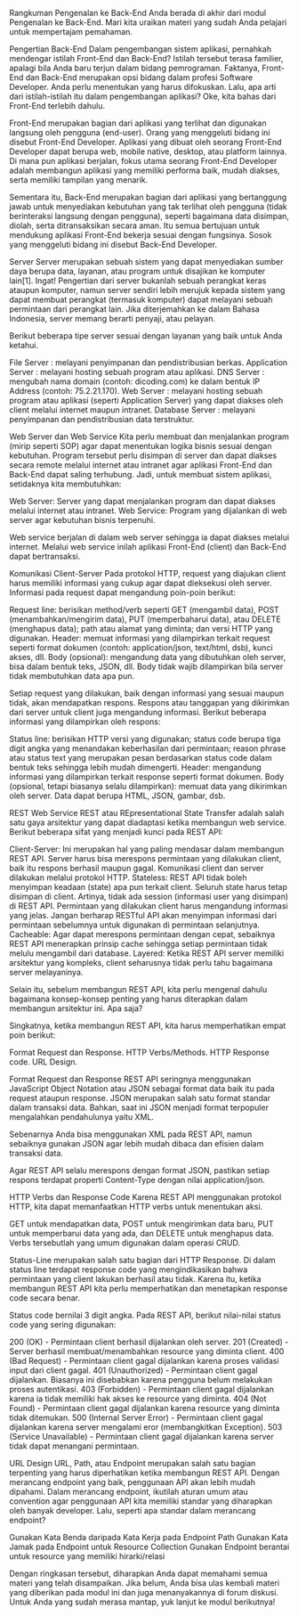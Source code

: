 Rangkuman Pengenalan ke Back-End
Anda berada di akhir dari modul Pengenalan ke Back-End. Mari kita uraikan materi yang sudah Anda pelajari untuk mempertajam pemahaman.



Pengertian Back-End
Dalam pengembangan sistem aplikasi, pernahkah mendengar istilah Front-End dan Back-End? Istilah tersebut terasa familier, apalagi bila Anda baru terjun dalam bidang pemrograman. Faktanya, Front-End dan Back-End merupakan opsi bidang dalam profesi Software Developer. Anda perlu menentukan yang harus difokuskan. Lalu, apa arti dari istilah-istilah itu dalam pengembangan aplikasi? Oke, kita bahas dari Front-End terlebih dahulu.

Front-End merupakan bagian dari aplikasi yang terlihat dan digunakan langsung oleh pengguna (end-user). Orang yang menggeluti bidang ini disebut Front-End Developer. Aplikasi yang dibuat oleh seorang Front-End Developer dapat berupa web, mobile native, desktop, atau platform lainnya. Di mana pun aplikasi berjalan, fokus utama seorang Front-End Developer adalah membangun aplikasi yang memiliki performa baik, mudah diakses, serta memiliki tampilan yang menarik.

Sementara itu, Back-End merupakan bagian dari aplikasi yang bertanggung jawab untuk menyediakan kebutuhan yang tak terlihat oleh pengguna (tidak berinteraksi langsung dengan pengguna), seperti bagaimana data disimpan, diolah, serta ditransaksikan secara aman. Itu semua bertujuan untuk mendukung aplikasi Front-End bekerja sesuai dengan fungsinya. Sosok yang menggeluti bidang ini disebut Back-End Developer.



Server
Server merupakan sebuah sistem yang dapat menyediakan sumber daya berupa data, layanan, atau program untuk disajikan ke komputer lain[1].  Ingat! Pengertian dari server bukanlah sebuah perangkat keras ataupun komputer, namun server sendiri lebih merujuk kepada sistem yang dapat membuat perangkat (termasuk komputer) dapat melayani sebuah permintaan dari perangkat lain. Jika diterjemahkan ke dalam Bahasa Indonesia, server memang berarti penyaji, atau pelayan. 

Berikut beberapa tipe server sesuai dengan layanan yang baik untuk Anda ketahui.

File Server : melayani penyimpanan dan pendistribusian berkas.
Application Server : melayani hosting sebuah program atau aplikasi.
DNS Server : mengubah nama domain (contoh: dicoding.com) ke dalam bentuk IP Address (contoh: 75.2.21.170).
Web Server : melayani hosting sebuah program atau aplikasi (seperti Application Server) yang dapat diakses oleh client melalui internet maupun intranet.
Database Server : melayani penyimpanan dan pendistribusian data terstruktur.


Web Server dan Web Service
Kita perlu membuat dan menjalankan program (mirip seperti SOP) agar dapat menentukan logika bisnis sesuai dengan kebutuhan. Program tersebut perlu disimpan di server dan dapat diakses secara remote melalui internet atau intranet agar aplikasi Front-End dan Back-End dapat saling terhubung. Jadi, untuk membuat sistem aplikasi, setidaknya kita membutuhkan:

Web Server: Server yang dapat menjalankan program dan dapat diakses melalui internet atau intranet. 
Web Service: Program yang dijalankan di web server agar kebutuhan bisnis terpenuhi.

Web service berjalan di dalam web server sehingga ia dapat diakses melalui internet. Melalui web service inilah aplikasi Front-End (client) dan Back-End dapat bertransaksi.



Komunikasi Client-Server
Pada protokol HTTP, request yang diajukan client harus memiliki informasi yang cukup agar dapat dieksekusi oleh server. Informasi pada request dapat mengandung poin-poin berikut:

Request line: berisikan method/verb seperti GET (mengambil data), POST (menambahkan/mengirim data), PUT (memperbaharui data), atau DELETE (menghapus data); path atau alamat yang diminta; dan versi HTTP yang digunakan.
Header: memuat informasi yang dilampirkan terkait request seperti format dokumen (contoh: application/json, text/html, dsb), kunci akses, dll.
Body (opsional): mengandung data yang dibutuhkan oleh server, bisa dalam bentuk teks, JSON, dll. Body tidak wajib dilampirkan bila server tidak membutuhkan data apa pun.

Setiap request yang dilakukan, baik dengan informasi yang sesuai maupun tidak, akan mendapatkan respons. Respons atau tanggapan yang dikirimkan dari server untuk client juga mengandung informasi. Berikut beberapa informasi yang dilampirkan oleh respons:

Status line: berisikan HTTP versi yang digunakan; status code berupa tiga digit angka yang menandakan keberhasilan dari permintaan; reason phrase atau status text yang merupakan pesan berdasarkan status code dalam bentuk teks sehingga lebih mudah dimengerti.
Header: mengandung informasi yang dilampirkan terkait response seperti format dokumen.
Body (opsional, tetapi biasanya selalu dilampirkan): memuat data yang dikirimkan oleh server. Data dapat berupa HTML, JSON, gambar, dsb.



REST Web Service
REST atau REpresentational State Transfer adalah salah satu gaya arsitektur yang dapat diadaptasi ketika membangun web service. Berikut beberapa sifat yang menjadi kunci pada REST API:

Client-Server: Ini merupakan hal yang paling mendasar dalam membangun REST API. Server harus bisa merespons permintaan yang dilakukan client, baik itu respons berhasil maupun gagal. Komunikasi client dan server dilakukan melalui protokol HTTP.
Stateless: REST API tidak boleh menyimpan keadaan (state) apa pun terkait client. Seluruh state harus tetap disimpan di client. Artinya, tidak ada session (informasi user yang disimpan) di REST API. Permintaan yang dilakukan client harus mengandung informasi yang jelas. Jangan berharap RESTful API akan menyimpan informasi dari permintaan sebelumnya untuk digunakan di permintaan selanjutnya.
Cacheable: Agar dapat merespons permintaan dengan cepat, sebaiknya REST API menerapkan prinsip cache sehingga setiap permintaan tidak melulu mengambil dari database.
Layered: Ketika REST API server memiliki arsitektur yang kompleks, client seharusnya tidak perlu tahu bagaimana server melayaninya.

Selain itu, sebelum membangun REST API, kita perlu mengenal dahulu bagaimana konsep-konsep penting yang harus diterapkan dalam membangun arsitektur ini. Apa saja?

Singkatnya, ketika membangun REST API, kita harus memperhatikan empat poin berikut:

Format Request dan Response.
HTTP Verbs/Methods.
HTTP Response code.
URL Design.



Format Request dan Response
REST API seringnya menggunakan JavaScript Object Notation atau JSON sebagai format data baik itu pada request ataupun response. JSON merupakan salah satu format standar dalam transaksi data. Bahkan, saat ini JSON menjadi format terpopuler mengalahkan pendahulunya yaitu XML.

Sebenarnya Anda bisa menggunakan XML pada REST API, namun sebaiknya gunakan JSON agar lebih mudah dibaca dan efisien dalam transaksi data.

Agar REST API selalu merespons dengan format JSON, pastikan setiap respons terdapat properti Content-Type dengan nilai application/json.



HTTP Verbs dan Response Code
Karena REST API menggunakan protokol HTTP, kita dapat memanfaatkan HTTP verbs untuk menentukan aksi.

GET untuk mendapatkan data, POST untuk mengirimkan data baru, PUT untuk memperbarui data yang ada, dan DELETE untuk menghapus data. Verbs tersebutlah yang umum digunakan dalam operasi CRUD.



Status-Line merupakan salah satu bagian dari HTTP Response. Di dalam status line terdapat response code yang mengindikasikan bahwa permintaan yang client lakukan berhasil atau tidak. Karena itu, ketika membangun REST API kita perlu memperhatikan dan menetapkan response code secara benar.

Status code bernilai 3 digit angka. Pada REST API, berikut nilai-nilai status code yang sering digunakan:

200 (OK) - Permintaan client berhasil dijalankan oleh server.
201 (Created) - Server berhasil membuat/menambahkan resource yang diminta client.
400 (Bad Request) - Permintaan client gagal dijalankan karena proses validasi input dari client gagal.
401 (Unauthorized) - Permintaan client gagal dijalankan. Biasanya ini disebabkan karena pengguna belum melakukan proses autentikasi.
403 (Forbidden) - Permintaan client gagal dijalankan karena ia tidak memiliki hak akses ke resource yang diminta.
404 (Not Found) - Permintaan client gagal dijalankan karena resource yang diminta tidak ditemukan.
500 (Internal Server Error) - Permintaan client gagal dijalankan karena server mengalami eror (membangkitkan Exception).
503 (Service Unavailable) - Permintaan client gagal dijalankan karena server tidak dapat menangani permintaan. 


URL Design
URL, Path, atau Endpoint merupakan salah satu bagian terpenting yang harus diperhatikan ketika membangun REST API. Dengan merancang endpoint yang baik, penggunaan API akan lebih mudah dipahami. Dalam merancang endpoint, ikutilah aturan umum atau convention agar penggunaan API kita memiliki standar yang diharapkan oleh banyak developer. Lalu, seperti apa standar dalam merancang endpoint? 

Gunakan Kata Benda daripada Kata Kerja pada Endpoint Path
Gunakan Kata Jamak pada Endpoint untuk Resource Collection
Gunakan Endpoint berantai untuk resource yang memiliki hirarki/relasi


Dengan ringkasan tersebut, diharapkan Anda dapat memahami semua materi yang telah disampaikan. Jika belum, Anda bisa ulas kembali materi yang diberikan pada modul ini dan juga menanyakannya di forum diskusi. Untuk Anda yang sudah merasa mantap, yuk lanjut ke modul berikutnya!